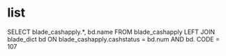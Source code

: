 list
===
SELECT
	blade_cashapply.*, bd.name
FROM
	blade_cashapply
LEFT JOIN blade_dict bd ON blade_cashapply.cashstatus = bd.num
AND bd. CODE = 107 
